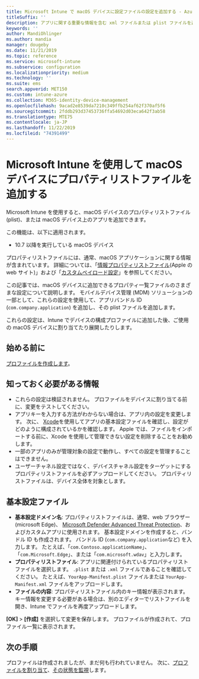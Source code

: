 ```yaml
---
title: Microsoft Intune で macOS デバイスに設定ファイルの設定を追加する - Azure | Microsoft Docs
titleSuffix: ''
description: アプリに関する重要な情報を含む xml ファイルまたは plist ファイルを追加します。 基本設定ファイルのデバイス構成プロファイルを使用して、プロパティリストファイル内のキー情報を変更し、macOS デバイスに割り当てます。
keywords: ''
author: MandiOhlinger
ms.author: mandia
manager: dougeby
ms.date: 11/21/2019
ms.topic: reference
ms.service: microsoft-intune
ms.subservice: configuration
ms.localizationpriority: medium
ms.technology: ''
ms.suite: ems
search.appverid: MET150
ms.custom: intune-azure
ms.collection: M365-identity-device-management
ms.openlocfilehash: 9acad2e8539da7210c349ffb254af62f370af5f6
ms.sourcegitcommit: 2fddb293d37453736ffa54692d03eca642f3ab58
ms.translationtype: MTE75
ms.contentlocale: ja-JP
ms.lasthandoff: 11/22/2019
ms.locfileid: "74391499"
---
```

# <a name="add-a-property-list-file-to-macos-devices-using-microsoft-intune"></a>Microsoft Intune を使用して macOS デバイスにプロパティリストファイルを追加する

Microsoft Intune を使用すると、macOS デバイスのプロパティリストファイル (plist)、または macOS デバイス上のアプリを追加できます。

この機能は、以下に適用されます。

- 10.7 以降を実行している macOS デバイス

プロパティリストファイルには、通常、macOS アプリケーションに関する情報が含まれています。 詳細については、「[情報プロパティリストファイル](https://developer.apple.com/library/archive/documentation/General/Reference/InfoPlistKeyReference/Articles/AboutInformationPropertyListFiles.html)(Apple の web サイト)」および「[カスタムペイロード設定](https://support.apple.com/guide/mdm/custom-mdm9abbdbe7/1/web/1)」を参照してください。

この記事では、macOS デバイスに追加できるプロパティ一覧ファイルのさまざまな設定について説明します。 モバイルデバイス管理 (MDM) ソリューションの一部として、これらの設定を使用して、アプリバンドル ID (`com.company.application`) を追加し、その plist ファイルを追加します。

これらの設定は、Intune でデバイスの構成プロファイルに追加した後、ご使用の macOS デバイスに割り当てたり展開したりします。

## <a name="before-you-begin"></a>始める前に

[プロファイルを作成します](device-profile-create.md)。

## <a name="what-you-need-to-know"></a>知っておく必要がある情報

- これらの設定は検証されません。 プロファイルをデバイスに割り当てる前に、変更をテストしてください。
- アプリキーを入力する方法がわからない場合は、アプリ内の設定を変更します。 次に、 [Xcode](https://developer.apple.com/xcode/)を使用してアプリの基本設定ファイルを確認し、設定がどのように構成されているかを確認します。 Apple では、ファイルをインポートする前に、Xcode を使用して管理できない設定を削除することをお勧めします。
- 一部のアプリのみが管理対象の設定で動作し、すべての設定を管理することはできません。
- ユーザーチャネル設定ではなく、デバイスチャネル設定をターゲットにするプロパティリストファイルを必ずアップロードしてください。 プロパティリストファイルは、デバイス全体を対象とします。

## <a name="preference-file"></a>基本設定ファイル

- **基本設定ドメイン名**: プロパティリストファイルは、通常、web ブラウザー (microsoft Edge)、 [Microsoft Defender Advanced Threat Protection](https://docs.microsoft.com/windows/security/threat-protection/microsoft-defender-atp/microsoft-defender-atp-mac)、およびカスタムアプリに使用されます。 基本設定ドメインを作成すると、バンドル ID も作成されます。 バンドル ID (`com.company.application`など) を入力します。 たとえば、「`com.Contoso.applicationName`」、「`com.Microsoft.Edge`」、または「`com.microsoft.wdav`」と入力します。
- **プロパティリストファイル**: アプリに関連付けられているプロパティリストファイルを選択します。 `.plist` または `.xml` ファイルであることを確認してください。 たとえば、`YourApp-Manifest.plist` ファイルまたは `YourApp-Manifest.xml` ファイルをアップロードします。
- **ファイルの内容**: プロパティリストファイル内のキー情報が表示されます。 キー情報を変更する必要がある場合は、別のエディターでリストファイルを開き、Intune でファイルを再度アップロードします。

**[OK]**  >  **[作成]** を選択して変更を保存します。 プロファイルが作成されて、プロファイル一覧に表示されます。

## <a name="next-steps"></a>次の手順

プロファイルは作成されましたが、まだ何も行われていません。 次に、[プロファイルを割り当て](device-profile-assign.md)、[その状態を監視](device-profile-monitor.md)します。
